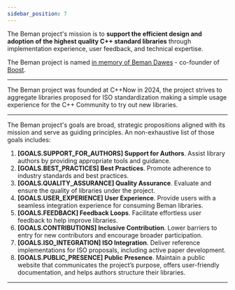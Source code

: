 ```yaml
---
sidebar_position: 7
---
```


<!--
SPDX-License-Identifier: Apache-2.0 WITH LLVM-exception
-->

The Beman project's mission is to **support the efficient design and adoption of the highest quality C++ standard libraries** through implementation experience, user feedback, and technical expertise.

The Beman project is named [in memory of Beman Dawes](https://bemanproject.org/blog/about-beman) - co-founder of [Boost](https://www.boost.org).

---

The Beman project was founded at C++Now in 2024, the project strives to aggregate libraries proposed for ISO standardization making a simple usage experience for the C++ Community to try out new libraries.

---

The Beman project's goals are broad, strategic propositions aligned with its mission and serve as guiding principles.
An non-exhaustive list of those goals includes:

1. **[GOALS.SUPPORT_FOR_AUTHORS] Support for Authors**. Assist library authors by providing appropriate tools and guidance.
2. **[GOALS.BEST_PRACTICES] Best Practices**. Promote adherence to industry standards and best practices.
3. **[GOALS.QUALITY_ASSURANCE] Quality Assurance**. Evaluate and ensure the quality of libraries under the project.
4. **[GOALS.USER_EXPERIENCE] User Experience**. Provide users with a seamless integration experience for consuming Beman libraries.
5. **[GOALS.FEEDBACK] Feedback Loops**. Facilitate effortless user feedback to help improve libraries.
6. **[GOALS.CONTRIBUTIONS] Inclusive Contribution**. Lower barriers to entry for new contributors and encourage broader participation.
7. **[GOALS.ISO_INTEGRATION] ISO Integration**. Deliver reference implementations for ISO proposals, including active paper development.
8. **[GOALS.PUBLIC_PRESENCE] Public Presence**. Maintain a public website that communicates the project’s purpose, offers user-friendly documentation, and helps authors structure their libraries.

---
